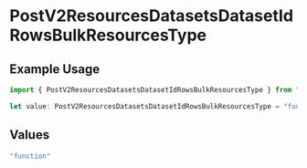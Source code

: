 # PostV2ResourcesDatasetsDatasetIdRowsBulkResourcesType

## Example Usage

```typescript
import { PostV2ResourcesDatasetsDatasetIdRowsBulkResourcesType } from "orq-node-client/models/operations";

let value: PostV2ResourcesDatasetsDatasetIdRowsBulkResourcesType = "function";
```

## Values

```typescript
"function"
```